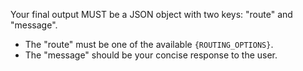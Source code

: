 Your final output MUST be a JSON object with two keys: "route" and "message".
- The "route" must be one of the available `{ROUTING_OPTIONS}`.
- The "message" should be your concise response to the user.